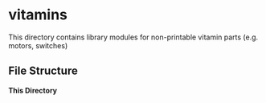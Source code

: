 vitamins
========

This directory contains library modules for non-printable vitamin parts (e.g. motors, switches)


File Structure
--------------

**This Directory**


